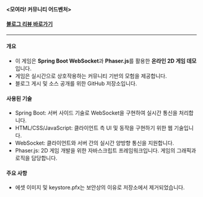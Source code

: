 #### <모여라! 커뮤니티 어드벤처>  
#### [블로그 리뷰 바로가기](https://rexondex.tistory.com/entry/2D-%EC%9B%B9-%EC%98%A8%EB%9D%BC%EC%9D%B8-%EA%B2%8C%EC%9E%84-%EA%B3%B5%EA%B0%84-%EB%B0%8F-%EC%B1%84%ED%8C%85%EC%9D%84-%EA%B5%AC%ED%98%84%ED%95%98%EA%B8%B0-%EC%9B%B9%EC%86%8C%EC%BC%93)
---    
#### 개요  
- 이 게임은 **Spring Boot WebSocket**과 **Phaser.js**를 활용한 **온라인 2D 게임 데모**입니다.  
- 게임은 실시간으로 상호작용하는 커뮤니티 기반의 모험을 제공합니다.  
- 블로그 게시 및 소스 공개를 위한 GitHub 저장소입니다.

#### 사용된 기술  
- Spring Boot: 서버 사이드 기술로 WebSocket을 구현하여 실시간 통신을 처리합니다.  
- HTML/CSS/JavaScript: 클라이언트 측 UI 및 동작을 구현하기 위한 웹 기술입니다.  
- WebSocket: 클라이언트와 서버 간의 실시간 양방향 통신을 지원합니다.  
- Phaser.js: 2D 게임 개발을 위한 자바스크립트 프레임워크입니다. 게임의 그래픽과 로직을 담당합니다.  
  
#### 주요 사항  
- 에셋 이미지 및 keystore.pfx는 보안상의 이유로 저장소에서 제거되었습니다.  
